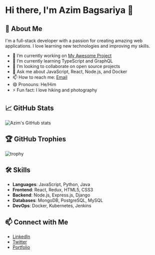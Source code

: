 # Hi there, I'm Azim Bagsariya 👋

## 🚀 About Me
I'm a full-stack developer with a passion for creating amazing web applications. I love learning new technologies and improving my skills.

- 🔭 I’m currently working on [My Awesome Project](https://github.com/yourusername/my-awesome-project)
- 🌱 I’m currently learning TypeScript and GraphQL
- 👯 I’m looking to collaborate on open source projects
- 💬 Ask me about JavaScript, React, Node.js, and Docker
- 📫 How to reach me: [Email](mailto:bagsariyaa@gmail.com)
- 😄 Pronouns: He/Him
- ⚡ Fun fact: I love hiking and photography

## 📈 GitHub Stats
![Azim's GitHub stats](https://github-readme-stats.vercel.app/api?username=Azi-mx&show_icons=true&theme=radical)
## 🏆 GitHub Trophies
![trophy](https://github-profile-trophy.vercel.app/?username=Azi-mx&theme=lighthub)

## 🛠️ Skills
- **Languages**: JavaScript, Python, Java
- **Frontend**: React, Redux, HTML5, CSS3
- **Backend**: Node.js, Express.js, Django
- **Databases**: MongoDB, PostgreSQL, MySQL
- **DevOps**: Docker, Kubernetes, Jenkins

## 📫 Connect with Me
- [LinkedIn](https://www.linkedin.com/in/yourusername)
- [Twitter](https://twitter.com/yourusername)
- [Portfolio](https://yourportfolio.com)

